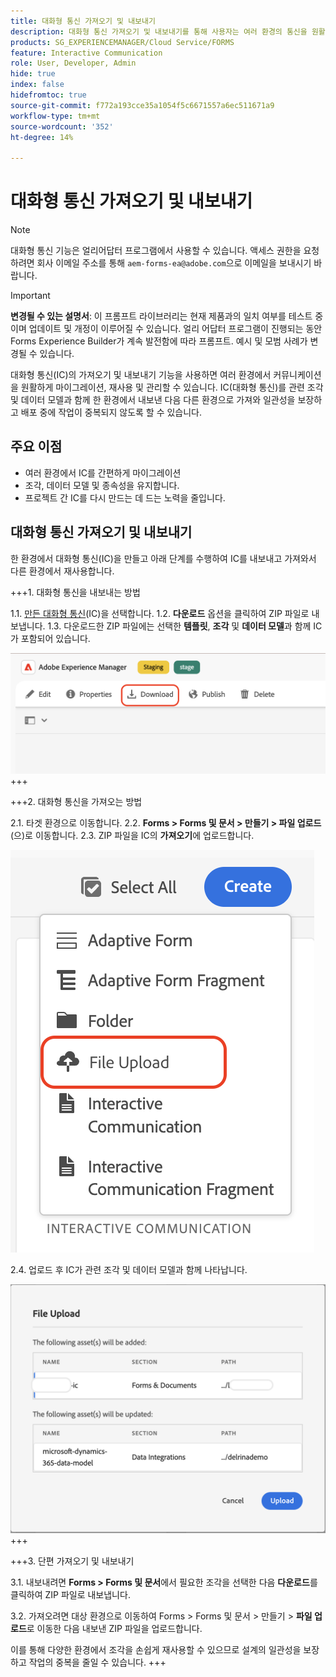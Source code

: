 ```yaml
---
title: 대화형 통신 가져오기 및 내보내기
description: 대화형 통신 가져오기 및 내보내기를 통해 사용자는 여러 환경의 통신을 원활하게 마이그레이션, 재사용 및 관리할 수 있습니다.
products: SG_EXPERIENCEMANAGER/Cloud Service/FORMS
feature: Interactive Communication
role: User, Developer, Admin
hide: true
index: false
hidefromtoc: true
source-git-commit: f772a193cce35a1054f5c6671557a6ec511671a9
workflow-type: tm+mt
source-wordcount: '352'
ht-degree: 14%

---
```



# 대화형 통신 가져오기 및 내보내기

>[!NOTE]
>
> 대화형 통신 기능은 얼리어답터 프로그램에서 사용할 수 있습니다. 액세스 권한을 요청하려면 회사 이메일 주소를 통해 `aem-forms-ea@adobe.com`으로 이메일을 보내시기 바랍니다.

>[!IMPORTANT]
>
> **변경될 수 있는 설명서**: 이 프롬프트 라이브러리는 현재 제품과의 일치 여부를 테스트 중이며 업데이트 및 개정이 이루어질 수 있습니다. 얼리 어답터 프로그램이 진행되는 동안 Forms Experience Builder가 계속 발전함에 따라 프롬프트. 예시 및 모범 사례가 변경될 수 있습니다.

대화형 통신(IC)의 가져오기 및 내보내기 기능을 사용하면 여러 환경에서 커뮤니케이션을 원활하게 마이그레이션, 재사용 및 관리할 수 있습니다. IC(대화형 통신)를 관련 조각 및 데이터 모델과 함께 한 환경에서 내보낸 다음 다른 환경으로 가져와 일관성을 보장하고 배포 중에 작업이 중복되지 않도록 할 수 있습니다.

## 주요 이점

- 여러 환경에서 IC를 간편하게 마이그레이션
- 조각, 데이터 모델 및 종속성을 유지합니다.
- 프로젝트 간 IC를 다시 만드는 데 드는 노력을 줄입니다.

## 대화형 통신 가져오기 및 내보내기

한 환경에서 대화형 통신(IC)을 만들고 아래 단계를 수행하여 IC를 내보내고 가져와서 다른 환경에서 재사용합니다.

+++&#x200B;1. 대화형 통신을 내보내는 방법

1.1. [만든 대화형 통신](https://experienceleague.adobe.com/ko/docs/experience-manager-cloud-service/content/forms/interactive-communication/create-interactive-communication)&#x200B;(IC)을 선택합니다.
1.2. **다운로드** 옵션을 클릭하여 ZIP 파일로 내보냅니다.
1.3. 다운로드한 ZIP 파일에는 선택한 **템플릿**, **조각** 및 **데이터 모델**&#x200B;과 함께 IC가 포함되어 있습니다.

![IC 문서 찾기](/help/forms/interactive-communication/assets/downloadic.png)
+++

+++&#x200B;2. 대화형 통신을 가져오는 방법

2.1. 타겟 환경으로 이동합니다.
2.2. **Forms > Forms 및 문서 > 만들기 > 파일 업로드**(으)로 이동합니다.
2.3. ZIP 파일을 IC의 **가져오기**&#x200B;에 업로드합니다.

![IC 문서 찾기](/help/forms/interactive-communication/assets/uploadfile.png)

2.4. 업로드 후 IC가 관련 조각 및 데이터 모델과 함께 나타납니다.

![IC 문서 찾기](/help/forms/interactive-communication/assets/importfragment.png)
+++

+++&#x200B;3. 단편 가져오기 및 내보내기

3.1. 내보내려면 **Forms > Forms 및 문서**&#x200B;에서 필요한 조각을 선택한 다음 **다운로드**&#x200B;를 클릭하여 ZIP 파일로 내보냅니다.

3.2. 가져오려면 대상 환경으로 이동하여 Forms > Forms 및 문서 > 만들기 > **파일 업로드**&#x200B;로 이동한 다음 내보낸 ZIP 파일을 업로드합니다.

이를 통해 다양한 환경에서 조각을 손쉽게 재사용할 수 있으므로 설계의 일관성을 보장하고 작업의 중복을 줄일 수 있습니다.
+++
